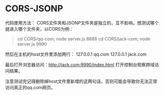 # CORS-JSONP
代码使用方法：
CORS文件夹和JSONP文件夹是独立的，互不影响。想测试哪个就进入哪个文件夹，以CORS为例：
> cd CORS/qq-com; node server.js 8888
> cd CORS/jack-com; node server.js 9990

然后在主机的host文件里添加两行：
 127.0.0.1 qq.com
 127.0.0.1 jack.com
 
 最后打开浏览器访问：http://jack.com:9990/index.html
 打开控制台观察跨域访问结果。
 
 注意测试完记得删除掉host文件里新增的这两句话，否则可能会导致你无法正常访问真正的qq.com网页。
 
 
